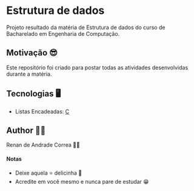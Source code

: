 # Estrutura de dados

Projeto resultado da matéria de Estrutura de dados do curso de Bacharelado em Engenharia de Computação.

## Motivação 😎

Este repositório foi criado para postar todas as atividades desenvolvidas durante a matéria.

## Tecnologias 🖥

- Listas Encadeadas: [C](Lista%20Encadeada/Readme.md)


## Author 🧙🏻

Renan de Andrade Correa 🤵🏻

#### Notas
- Deixe aquela ⭐ delicinha 🤗
- Acredite em você mesmo e nunca pare de estudar 😁


